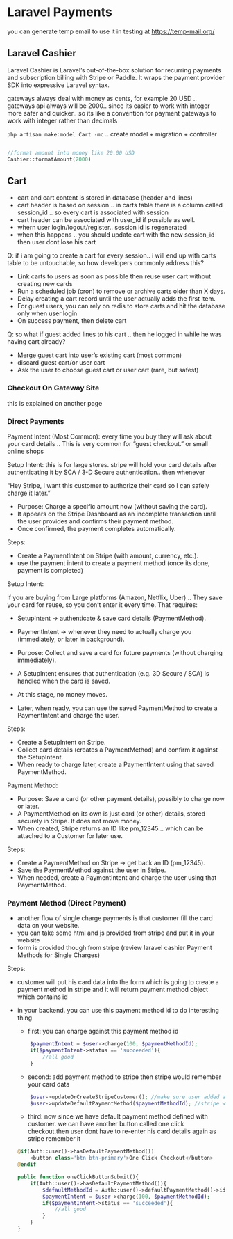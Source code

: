 # Laravel Payments

you can generate temp email to use it in testing at https://temp-mail.org/


## Laravel Cashier

Laravel Cashier is Laravel’s out-of-the-box solution for recurring payments and subscription billing with Stripe or Paddle. It wraps the payment provider SDK into expressive Laravel syntax.


gateways always deal with money as cents, for example 20 USD .. gateways api always will be 2000.. since its easier to work with integer more safer and quicker.. so its like a convention for payment gateways to work with integer rather than decimals


`php artisan make:model Cart -mc` .. create model + migration + controller


```php 

//format amount into money like 20.00 USD
Cashier::formatAmount(2000)

```


## Cart

- cart and cart content is stored in database (header and lines)
- cart header is based on session .. in carts table there is a column called session_id .. so every cart is associated with session
- cart header can be associated with user_id if possible as well.
- whern user login/logout/register.. session id is regenerated
- when this happens .. you should update cart with the new session_id then user dont lose his cart


Q: if i am going to create a cart for every session.. i will end up with carts table to be untouchable, so how developers commonly address this?

- Link carts to users as soon as possible then reuse user cart without creating new cards
- Run a scheduled job (cron) to remove or archive carts older than X days.
- Delay creating a cart record until the user actually adds the first item.
- For guest users, you can rely on redis to store carts and hit the database only when user login
- On success payment, then delete cart


Q: so what if guest added lines to his cart .. then he logged in while he was having cart already?
- Merge guest cart into user’s existing cart (most common)
- discard guest cart/or user cart
- Ask the user to choose guest cart or user cart (rare, but safest)


### Checkout On Gateway Site

this is explained on another page


### Direct Payments









Payment Intent (Most Common): every time you buy they will ask about your card details ..  This is very common for “guest checkout.” or small online shops

Setup Intent: this is for large stores. stripe will hold your card details after authenticating it by SCA / 3-D Secure authentication.. then whenever

“Hey Stripe, I want this customer to authorize their card so I can safely charge it later.”




- Purpose: Charge a specific amount now (without saving the card).
- It appears on the Stripe Dashboard as an incomplete transaction until the user provides and confirms their payment method.
- Once confirmed, the payment completes automatically.

Steps:
- Create a PaymentIntent on Stripe (with amount, currency, etc.).
- use the payment intent to create a payment method (once its done, payment is completed)



Setup Intent:

if you are buying from Large platforms (Amazon, Netflix, Uber) .. They save your card for reuse, so you don’t enter it every time.
That requires:
- SetupIntent → authenticate & save card details (PaymentMethod).
- PaymentIntent → whenever they need to actually charge you (immediately, or later in background).

- Purpose: Collect and save a card for future payments (without charging immediately).
- A SetupIntent ensures that authentication (e.g. 3D Secure / SCA) is handled when the card is saved.
- At this stage, no money moves.
- Later, when ready, you can use the saved PaymentMethod to create a PaymentIntent and charge the user.

Steps:
- Create a SetupIntent on Stripe.
- Collect card details (creates a PaymentMethod) and confirm it against the SetupIntent.
- When ready to charge later, create a PaymentIntent using that saved PaymentMethod.


Payment Method: 
- Purpose: Save a card (or other payment details), possibly to charge now or later.
- A PaymentMethod on its own is just card (or other) details, stored securely in Stripe. It does not move money.
- When created, Stripe returns an ID like pm_12345… which can be attached to a Customer for later use.

Steps:
- Create a PaymentMethod on Stripe → get back an ID (pm_12345).
- Save the PaymentMethod against the user in Stripe.
- When needed, create a PaymentIntent and charge the user using that PaymentMethod.










### Payment Method (Direct Payment)

- another flow of single charge payments is that customer fill the card data on your website. 
- you can take some html and js provided from stripe and put it in your website 
- form is provided though from stripe (review laravel cashier Payment Methods for Single Charges)

Steps:
- customer will put his card data into the form which is going to create a payment method in stripe and it will return payment method object which contains id
- in your backend. you can use this payment method id to do interesting thing
    - first: you can charge against this payment method id
    ```php
        $paymentIntent = $user->charge(100, $paymentMethodId);
        if($paymentIntent->status == 'succeeded'){
            //all good
        }
    ``` 

    - second: add payment method to stripe then stripe would remember your card data
    ```php
        $user->updateOrCreateStripeCustomer(); //make sure user added as a customer then we can add payment methods
        $user->updateDefaultPaymentMethod($paymentMethodId); //stripe will remember always last card info as the default
    ```

    - third: now since we have default payment method defined with customer. we can have another button called one click checkout.then user dont have to re-enter his card details again as stripe remember it
    ```php
    @if(Auth::user()->hasDefaultPaymentMethod())
        <button class='btn btn-primary'>One Click Checkout</button>
    @endif

    public function oneClickButtonSubmit(){
        if(Auth::user()->hasDefaultPaymentMethod()){
            $defaultMethodId = Auth::user()->defaultPaymentMethod()->id
            $paymentIntent = $user->charge(100, $paymentMethodId);
            if($paymentIntent->status == 'succeeded'){
                //all good
            }
        }
    }
    ```
